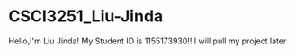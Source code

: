 # CSCI3251_Liu-Jinda
Hello,I'm Liu Jinda!
My Student ID is 1155173930!!
I will pull my project later
